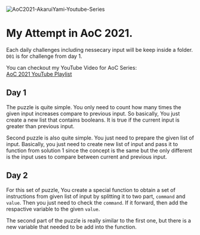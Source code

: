 ![AoC2021-AkaruiYami-Youtube-Series](https://scontent.fkul3-2.fna.fbcdn.net/v/t39.30808-6/263090987_198128025857818_3390643286314791789_n.png?_nc_cat=102&ccb=1-5&_nc_sid=730e14&_nc_ohc=3gk1fwzU_7gAX9fwoDe&tn=ltBEoBUIPQB7JKmb&_nc_ht=scontent.fkul3-2.fna&oh=633fcbba405e269f2a256fafc51458ff&oe=61B3A0EA)

# My Attempt in AoC 2021.

Each daily challenges including nessecary input will be keep inside a folder.
`D01` is for challenge from day 1.

You can checkout my YouTube Video for AoC Series:\
[AoC 2021 YouTube Playlist](https://www.youtube.com/watch?v=Invlu2HLcBA&list=PLMzyOn0orr7zDnq32QlDgo0nAGbU-2K2A)

## Day 1
The puzzle is quite simple. You only need to count how many times the given input increases compare to previous input. So basically, You just create a new list that contains booleans. It is true if the current input is greater than previous input.

Second puzzle is also quite simple. You just need to prepare the given list of input. Basically, you just need to create new list of input and pass it to function from solution 1 since the concept is the same but the only different is the input uses to compare between current and previous input.

## Day 2
For this set of puzzle, You create a special function to obtain a set of instructions from given list of input by splitting it to two part, `command` and `value`. Then you just need to check the `command`. If it forward, then add the respactive variable to the given `value`.

The second part of the puzzle is really similar to the first one, but there is a new variable that needed to be add into the function.
